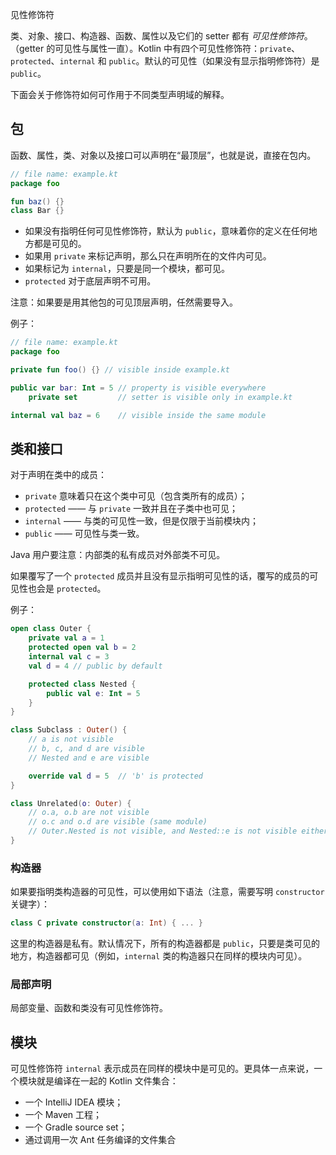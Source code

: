  见性修饰符

类、对象、接口、构造器、函数、属性以及它们的 setter 都有 *可见性修饰符*。（getter 的可见性与属性一直）。Kotlin 中有四个可见性修饰符：`private`、`protected`、`internal` 和 `public`。默认的可见性（如果没有显示指明修饰符）是 `public`。

下面会关于修饰符如何可作用于不同类型声明域的解释。

## 包
函数、属性，类、对象以及接口可以声明在“最顶层”，也就是说，直接在包内。

```kotlin
// file name: example.kt
package foo

fun baz() {}
class Bar {}
```

- 如果没有指明任何可见性修饰符，默认为 `public`，意味着你的定义在任何地方都是可见的。
- 如果用 `private` 来标记声明，那么只在声明所在的文件内可见。
- 如果标记为 `internal`，只要是同一个模块，都可见。
- `protected` 对于底层声明不可用。

注意：如果要是用其他包的可见顶层声明，任然需要导入。

例子：

```kotlin
// file name: example.kt
package foo

private fun foo() {} // visible inside example.kt

public var bar: Int = 5 // property is visible everywhere
    private set         // setter is visible only in example.kt

internal val baz = 6    // visible inside the same module
```

## 类和接口

对于声明在类中的成员：

- `private` 意味着只在这个类中可见（包含类所有的成员）；
- `protected` —— 与 `private` 一致并且在子类中也可见；
- `internal` —— 与类的可见性一致，但是仅限于当前模块内；
- `public` —— 可见性与类一致。

Java 用户要注意：内部类的私有成员对外部类不可见。

如果覆写了一个 `protected` 成员并且没有显示指明可见性的话，覆写的成员的可见性也会是 `protected`。

例子：

```kotlin
open class Outer {
    private val a = 1
    protected open val b = 2
    internal val c = 3
    val d = 4 // public by default

    protected class Nested {
        public val e: Int = 5
    }
}

class Subclass : Outer() {
    // a is not visible
    // b, c, and d are visible
    // Nested and e are visible

    override val d = 5  // 'b' is protected
}

class Unrelated(o: Outer) {
    // o.a, o.b are not visible
    // o.c and o.d are visible (same module)
    // Outer.Nested is not visible, and Nested::e is not visible either
}
```

### 构造器
如果要指明类构造器的可见性，可以使用如下语法（注意，需要写明 `constructor` 关键字）：

```kotlin
class C private constructor(a: Int) { ... }
```

这里的构造器是私有。默认情况下，所有的构造器都是 `public`，只要是类可见的地方，构造器都可见（例如，`internal` 类的构造器只在同样的模块内可见）。

### 局部声明
局部变量、函数和类没有可见性修饰符。

## 模块
可见性修饰符 `internal` 表示成员在同样的模块中是可见的。更具体一点来说，一个模块就是编译在一起的 Kotlin 文件集合：

- 一个 IntelliJ IDEA 模块；
- 一个 Maven 工程；
- 一个 Gradle source set；
- 通过调用一次 Ant 任务编译的文件集合
